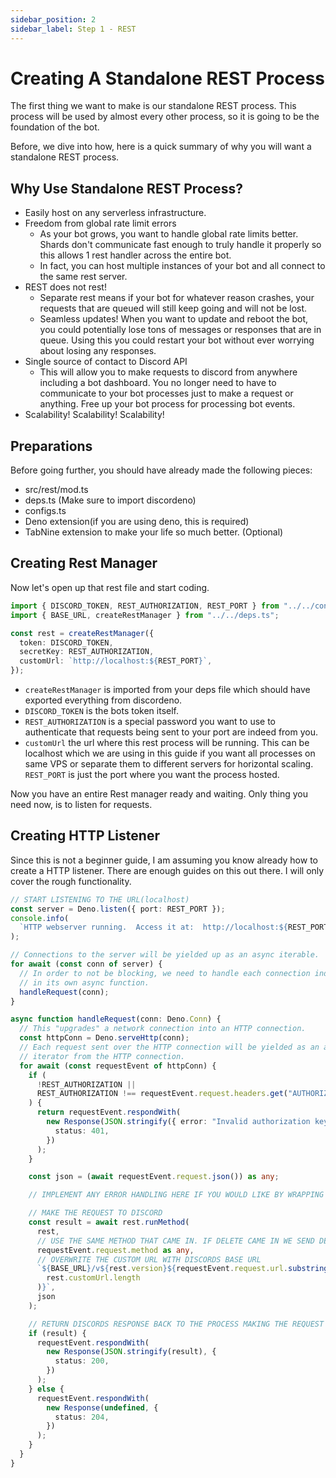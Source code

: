 ```yaml
---
sidebar_position: 2
sidebar_label: Step 1 - REST
---
```


# Creating A Standalone REST Process

The first thing we want to make is our standalone REST process. This process will be used by almost every other process, so it is going to be the foundation of the bot.

Before, we dive into how, here is a quick summary of why you will want a standalone REST process.

## Why Use Standalone REST Process?

- Easily host on any serverless infrastructure.
- Freedom from global rate limit errors
  - As your bot grows, you want to handle global rate limits better. Shards
    don't communicate fast enough to truly handle it properly so this allows 1
    rest handler across the entire bot.
  - In fact, you can host multiple instances of your bot and all connect to the
    same rest server.
- REST does not rest!
  - Separate rest means if your bot for whatever reason crashes, your requests
    that are queued will still keep going and will not be lost.
  - Seamless updates! When you want to update and reboot the bot, you could
    potentially lose tons of messages or responses that are in queue. Using this
    you could restart your bot without ever worrying about losing any responses.
- Single source of contact to Discord API
    - This will allow you to make requests to discord from anywhere including a bot dashboard. You no longer need to have to communicate to your bot processes just to make a request or anything. Free up your bot process for processing bot events.
- Scalability! Scalability! Scalability!

## Preparations

Before going further, you should have already made the following pieces:

- src/rest/mod.ts
- deps.ts (Make sure to import discordeno)
- configs.ts
- Deno extension(if you are using deno, this is required)
- TabNine extension to make your life so much better. (Optional)

## Creating Rest Manager

Now let's open up that rest file and start coding.

```ts
import { DISCORD_TOKEN, REST_AUTHORIZATION, REST_PORT } from "../../configs.ts";
import { BASE_URL, createRestManager } from "../../deps.ts";

const rest = createRestManager({
  token: DISCORD_TOKEN,
  secretKey: REST_AUTHORIZATION,
  customUrl: `http://localhost:${REST_PORT}`,
});
```

- `createRestManager` is imported from your deps file which should have exported everything from discordeno.
- `DISCORD_TOKEN` is the bots token itself.
- `REST_AUTHORIZATION` is a special password you want to use to authenticate that requests being sent to your port are indeed from you.
- `customUrl` the url where this rest process will be running. This can be localhost which we are using in this guide if you want all processes on same VPS or separate them to different servers for horizontal scaling. `REST_PORT` is just the port where you want the process hosted.

Now you have an entire Rest manager ready and waiting. Only thing you need now, is to listen for requests.

## Creating HTTP Listener

Since this is not a beginner guide, I am assuming you know already how to create a HTTP listener. There are enough guides on this out there. I will only cover the rough functionality.

```ts
// START LISTENING TO THE URL(localhost)
const server = Deno.listen({ port: REST_PORT });
console.info(
  `HTTP webserver running.  Access it at:  http://localhost:${REST_PORT}/`
);

// Connections to the server will be yielded up as an async iterable.
for await (const conn of server) {
  // In order to not be blocking, we need to handle each connection individually
  // in its own async function.
  handleRequest(conn);
}

async function handleRequest(conn: Deno.Conn) {
  // This "upgrades" a network connection into an HTTP connection.
  const httpConn = Deno.serveHttp(conn);
  // Each request sent over the HTTP connection will be yielded as an async
  // iterator from the HTTP connection.
  for await (const requestEvent of httpConn) {
    if (
      !REST_AUTHORIZATION ||
      REST_AUTHORIZATION !== requestEvent.request.headers.get("AUTHORIZATION")
    ) {
      return requestEvent.respondWith(
        new Response(JSON.stringify({ error: "Invalid authorization key." }), {
          status: 401,
        })
      );
    }

    const json = (await requestEvent.request.json()) as any;

    // IMPLEMENT ANY ERROR HANDLING HERE IF YOU WOULD LIKE BY WRAPPING THIS IN A CATCH

    // MAKE THE REQUEST TO DISCORD
    const result = await rest.runMethod(
      rest,
      // USE THE SAME METHOD THAT CAME IN. IF DELETE CAME IN WE SEND DELETE OUT
      requestEvent.request.method as any,
      // OVERWRITE THE CUSTOM URL WITH DISCORDS BASE URL
      `${BASE_URL}/v${rest.version}${requestEvent.request.url.substring(
        rest.customUrl.length
      )}`,
      json
    );

    // RETURN DISCORDS RESPONSE BACK TO THE PROCESS MAKING THE REQUEST
    if (result) {
      requestEvent.respondWith(
        new Response(JSON.stringify(result), {
          status: 200,
        })
      );
    } else {
      requestEvent.respondWith(
        new Response(undefined, {
          status: 204,
        })
      );
    }
  }
}
```
